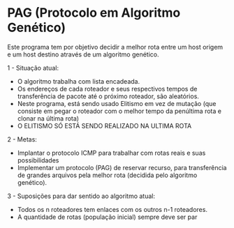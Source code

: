 # PAG (Protocolo em Algoritmo Genético)

Este programa tem por objetivo decidir a melhor rota entre um host origem e um host destino através de um algoritmo genético.

1 - Situação atual:
 - O algoritmo trabalha com lista encadeada.
 - Os endereços de cada roteador e seus respectivos tempos de transferência de pacote até o próximo roteador, são aleatórios.
 - Neste programa, está sendo usado Elitismo em vez de mutação (que consiste em pegar o roteador com o melhor tempo da penúltima rota e clonar na última rota)
 - O ELITISMO SÓ ESTÁ SENDO REALIZADO NA ULTIMA ROTA
 
2 - Metas:
 - Implantar o protocolo ICMP para trabalhar com rotas reais e suas possibilidades
 - Implementar um protocolo (PAG) de reservar recurso, para transferência de grandes arquivos pela melhor rota (decidida pelo algoritmo genético).
 
3 - Suposições para dar sentido ao algoritmo atual: 
 - Todos os n roteadores tem enlaces com os outros n-1 roteadores.
 - A quantidade de rotas (população inicial) sempre deve ser par
